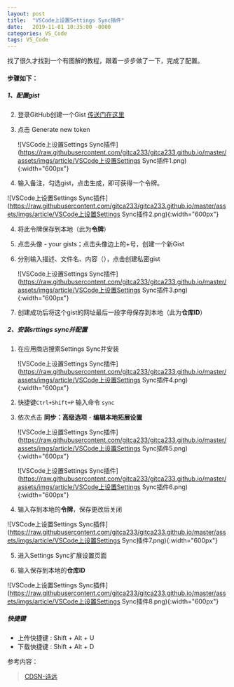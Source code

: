 ```yaml
---
layout: post
title:  "VSCode上设置Settings Sync插件"
date:   2019-11-01 10:35:00 -0000
categories: VS_Code
tags: VS_Code
---
```






找了很久才找到一个有图解的教程，跟着一步步做了一下，完成了配置。

#### 步骤如下：

##### 1、配置gist

2. 登录GitHub创建一个Gist [传送门在这里](https://github.com/settings/tokens)

3. 点击 Generate new token

   ![VSCode上设置Settings Sync插件](https://raw.githubusercontent.com/gitca233/gitca233.github.io/master/assets/imgs/article/VSCode上设置Settings Sync插件1.png){:width="600px"}

4.  输入备注，勾选gist，点击生成，即可获得一个令牌。 

   ![VSCode上设置Settings Sync插件](https://raw.githubusercontent.com/gitca233/gitca233.github.io/master/assets/imgs/article/VSCode上设置Settings Sync插件2.png){:width="600px"}

4. 将此令牌保存到本地（此为**令牌**）

5.  点击头像 - your gists；点击头像边上的+号，创建一个新Gist

6. 分别输入描述、文件名、内容（），点击创建私密gist

   ![VSCode上设置Settings Sync插件](https://raw.githubusercontent.com/gitca233/gitca233.github.io/master/assets/imgs/article/VSCode上设置Settings Sync插件3.png){:width="600px"}

7. 创建成功后将这个gist的网址最后一段字母保存到本地（此为**仓库ID**）

##### 2、安装srttings sync并配置

1. 在应用商店搜索Settings Sync并安装

   ![VSCode上设置Settings Sync插件](https://raw.githubusercontent.com/gitca233/gitca233.github.io/master/assets/imgs/article/VSCode上设置Settings Sync插件4.png){:width="600px"}

2.  快捷键`Ctrl+Shift+P` 输入命令 `sync` 

3. 依次点击 **同步：高级选项**  - **编辑本地拓展设置**

   ![VSCode上设置Settings Sync插件](https://raw.githubusercontent.com/gitca233/gitca233.github.io/master/assets/imgs/article/VSCode上设置Settings Sync插件5.png){:width="600px"}

   

   ![VSCode上设置Settings Sync插件](https://raw.githubusercontent.com/gitca233/gitca233.github.io/master/assets/imgs/article/VSCode上设置Settings Sync插件6.png){:width="600px"}

4.  输入存到本地的**令牌**，保存更改后关闭

   ![VSCode上设置Settings Sync插件](https://raw.githubusercontent.com/gitca233/gitca233.github.io/master/assets/imgs/article/VSCode上设置Settings Sync插件7.png){:width="600px"}

5.  进入Settings Sync扩展设置页面

6.  输入保存到本地的**仓库ID**

   ![VSCode上设置Settings Sync插件](https://raw.githubusercontent.com/gitca233/gitca233.github.io/master/assets/imgs/article/VSCode上设置Settings Sync插件8.png){:width="600px"}

##### 快捷键

- 上传快捷键 : Shift + Alt + U
- 下载快捷键 : Shift + Alt + D



参考内容：

> [CDSN-诗远][1]    

[1]: https://blog.csdn.net/qq_36848370/article/details/97650711 "CDSN-诗远"